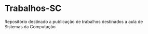 # Trabalhos-SC
Repositório destinado a publicação de trabalhos destinados a aula de Sistemas da Computação 
